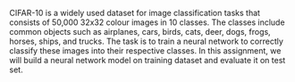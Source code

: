 CIFAR-10 is a widely used dataset for image  classification tasks that consists of 50,000 32x32  colour images in 10 classes. The classes include  common objects such as airplanes, cars, birds,  cats, deer, dogs, frogs, horses, ships, and trucks.  The task is to train a neural network to correctly  classify these images into their respective classes.  In this assignment, we will build a neural network  model on training dataset and evaluate it on test  set. 
